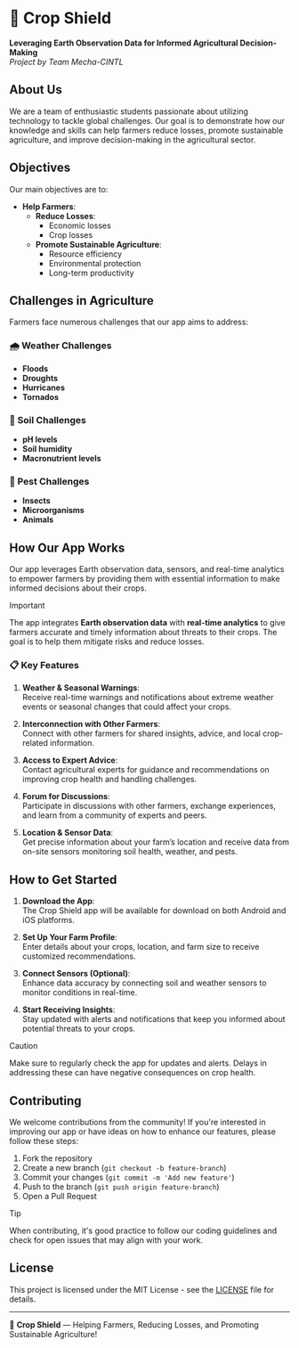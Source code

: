 # 🌾 Crop Shield

**Leveraging Earth Observation Data for Informed Agricultural Decision-Making**  
_Project by Team Mecha-CINTL_

## About Us

We are a team of enthusiastic students passionate about utilizing technology to tackle global challenges. Our goal is to demonstrate how our knowledge and skills can help farmers reduce losses, promote sustainable agriculture, and improve decision-making in the agricultural sector.

## Objectives

Our main objectives are to:

- **Help Farmers**:
  - **Reduce Losses**:
    - Economic losses
    - Crop losses
  - **Promote Sustainable Agriculture**:
    - Resource efficiency
    - Environmental protection
    - Long-term productivity

## Challenges in Agriculture

Farmers face numerous challenges that our app aims to address:

### 🌧️ Weather Challenges

- **Floods**
- **Droughts**
- **Hurricanes**
- **Tornados**

### 🌱 Soil Challenges

- **pH levels**
- **Soil humidity**
- **Macronutrient levels**

### 🦗 Pest Challenges

- **Insects**
- **Microorganisms**
- **Animals**

## How Our App Works

Our app leverages Earth observation data, sensors, and real-time analytics to empower farmers by providing them with essential information to make informed decisions about their crops.

> [!IMPORTANT]  
> The app integrates **Earth observation data** with **real-time analytics** to give farmers accurate and timely information about threats to their crops. The goal is to help them mitigate risks and reduce losses.

### 📋 Key Features

1. **Weather & Seasonal Warnings**:  
   Receive real-time warnings and notifications about extreme weather events or seasonal changes that could affect your crops.

2. **Interconnection with Other Farmers**:  
   Connect with other farmers for shared insights, advice, and local crop-related information.

3. **Access to Expert Advice**:  
   Contact agricultural experts for guidance and recommendations on improving crop health and handling challenges.

4. **Forum for Discussions**:  
   Participate in discussions with other farmers, exchange experiences, and learn from a community of experts and peers.

5. **Location & Sensor Data**:  
   Get precise information about your farm’s location and receive data from on-site sensors monitoring soil health, weather, and pests.

## How to Get Started

1. **Download the App**:  
   The Crop Shield app will be available for download on both Android and iOS platforms.

2. **Set Up Your Farm Profile**:  
   Enter details about your crops, location, and farm size to receive customized recommendations.

3. **Connect Sensors (Optional)**:  
   Enhance data accuracy by connecting soil and weather sensors to monitor conditions in real-time.

4. **Start Receiving Insights**:  
   Stay updated with alerts and notifications that keep you informed about potential threats to your crops.

> [!CAUTION]  
> Make sure to regularly check the app for updates and alerts. Delays in addressing these can have negative consequences on crop health.

## Contributing

We welcome contributions from the community! If you're interested in improving our app or have ideas on how to enhance our features, please follow these steps:

1. Fork the repository
2. Create a new branch (`git checkout -b feature-branch`)
3. Commit your changes (`git commit -m 'Add new feature'`)
4. Push to the branch (`git push origin feature-branch`)
5. Open a Pull Request

> [!TIP]  
> When contributing, it's good practice to follow our coding guidelines and check for open issues that may align with your work.

## License

This project is licensed under the MIT License - see the [LICENSE](LICENSE) file for details.

---

🌱 **Crop Shield** — Helping Farmers, Reducing Losses, and Promoting Sustainable Agriculture!
